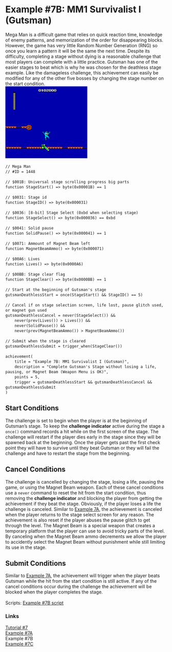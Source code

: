 # Example #7B: MM1 Survivalist I (Gutsman)
Mega Man is a difficult game that relies on quick reaction time, knowledge of enemy patterns, and memorization of the order for disappearing blocks.  However, the game has very little Random Number Generation (RNG) so once you learn a pattern it will be the same the next time.  Despite its difficulty, completing a stage without dying is a reasonable challenge that most players can complete with a little practice.  Gutsman has one of the easier stages to beat which is why he was chosen for the deathless stage example.   Like the damageless challenge, this achievement can easily be modified for any of the other five bosses by changing the stage number on the start condition.
 <br>
![Mega Man on the Gutsman stage](Mega_Man_Survival.png)<br>
```
// Mega Man
// #ID = 1448

// $001B: Universal stage scrolling progress big parts
function StageStart() => byte(0x00001B) == 1

// $0031: Stage id
function StageID() => byte(0x000031)

// $0036: [8-bit] Stage Select (0xbd when selecting stage)
function StageSelect() => byte(0x000036) == 0xbd

// $0041: Solid pause
function SolidPause() => byte(0x000041) == 1

// $0071: Ammount of Magnet Beam left
function MagnetBeamAmmo() => byte(0x000071)

// $00A6: Lives
function Lives() => byte(0x0000A6)

// $00BB: Stage clear flag
function StageClear() => byte(0x0000BB) == 1

// Start at the beginning of Gutsman's stage
gutsmanDeathlessStart = once(StageStart() && StageID() == 5)

// Cancel if on stage selection screen, life lost, pause glitch used, or magnet gun used
gutsmanDeathlessCancel = never(StageSelect()) && 
    never(prev(Lives()) > Lives()) &&
    never(SolidPause()) && 
    never(prev(MagnetBeamAmmo()) > MagnetBeamAmmo())

// Submit when the stage is cleared
gutsmanDeathlessSubmit = trigger_when(StageClear())

achievement(
    title = "Example 7B: MM1 Survivalist I (Gutsman)", 
    description = "Complete Gutsman's Stage without losing a life, pausing, or Magnet Beam (Weapon Menu is OK)", 
    points = 5,    
    trigger = gutsmanDeathlessStart && gutsmanDeathlessCancel && gutsmanDeathlessSubmit
)
```
## Start Conditions
The challenge is set to begin when the player is at the beginning of Gutsman’s stage.  To keep the **challenge indicator** active during the stage a ```once()``` command records a hit while on the first screen of the stage.  The challenge will restart if the player dies early in the stage since they will be spawned back at the beginning.  Once the player gets past the first check point they will have to survive until they beat Gutsman or they will fail the challenge and have to restart the stage from the beginning.
## Cancel Conditions
The challenge is cancelled by changing the stage, losing a life, pausing the game, or using the Magnet Beam weapon. Each of these cancel conditions use a ```never``` command to reset the hit from the start condition, thus removing the **challenge indicator** and blocking the player from getting the achievement if they beat the stage.  Obviously, if the player loses a life the challenge is canceled.  Similar to [Example 7A](Example_7A.md), the achievement is canceled when the player returns to the stage select screen for any reason.  The achievement is also reset if the player abuses the pause glitch to get through the level.  The Magnet Beam is a special weapon that creates a temporary platform that the player can use to avoid tricky parts of the level. By canceling when the Magnet Beam ammo decrements we allow the player to accidently select the Magnet Beam without punishment while still limiting its use in the stage.
## Submit Conditions
Similar to [Example 7A](Example_7A.md), the achievement will trigger when the player beats Gutsman while the hit from the start condition is still active.  If any of the cancel conditions occur during the challenge the achievement will be blocked when the player completes the stage.<br>
<br>
Scripts: [Example #7B script](Example_7B_Mega_Man.rascript) <br>
### Links
[Tutorial #7](readme.md) <br>
[Example #7A](Example_7A.md) <br>
Example #7B <br>
[Example #7C](Example_7C.md)
